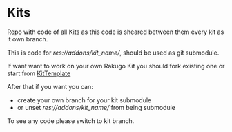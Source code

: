 # Kits

Repo with code of all Kits as this code is sheared between them every kit as it own branch.

This is code for *res://addons/kit_name/*, should be used as git submodule.

If want want to work on your own Rakugo Kit you should fork existing one or start from [KitTemplate](https://github.com/rakugoteam/KitTemplate)

After that if you want you can:
- create your own branch for your kit submodule
- or unset *res://addons/kit_name/* from being submodule

To see any code please switch to kit branch.
